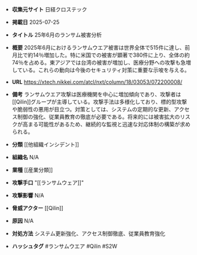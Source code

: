 - **収集元サイト**
日経クロステック

- **掲載日**
2025-07-25

- **タイトル**
25年6月のランサム被害分析

- **概要**
2025年6月におけるランサムウエア被害は世界全体で515件に達し、前月比で約14％増加した。特に米国での被害が顕著で380件に上り、全体の約74％を占める。東アジアでは台湾の被害が増加し、医療分野への攻撃も急増している。これらの動向は今後のセキュリティ対策に重要な示唆を与える。

- **URL**
https://xtech.nikkei.com/atcl/nxt/column/18/03053/072200008/

- **備考**
ランサムウエア攻撃は医療機関を中心に増加傾向であり、攻撃者は[[Qilin]]グループが主導している。攻撃手法は多様化しており、標的型攻撃や脆弱性の悪用が目立つ。対策としては、システムの定期的な更新、アクセス制御の強化、従業員教育の徹底が必要である。将来的には被害拡大のリスクが高まる可能性があるため、継続的な監視と迅速な対応体制の構築が求められる。

- **分類**
[[他組織インシデント]]

- **組織名**
N/A

- **業種**
[[産業分類]]

- **攻撃手口**
"[[ランサムウェア]]"

- **攻撃影響**
N/A

- **脅威アクター**
[[Qilin]]

- **原因**
N/A

- **対処方法**
システム更新強化、アクセス制御徹底、従業員教育強化

- **ハッシュタグ**
#ランサムウエア #Qilin #S2W
